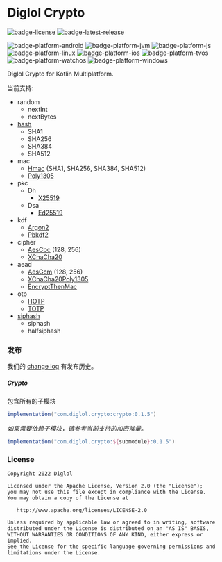 # Diglol Crypto

[![badge-license]][url-license]
[![badge-latest-release]][url-latest-release]

![badge-platform-android]
![badge-platform-jvm]
![badge-platform-js]
![badge-platform-linux]
![badge-platform-ios]
![badge-platform-tvos]
![badge-platform-watchos]
![badge-platform-windows]

Diglol Crypto for Kotlin Multiplatform.

当前支持:

- random
  - nextInt
  - nextBytes
- [hash][hash]
  - SHA1
  - SHA256
  - SHA384
  - SHA512
- mac
  - [Hmac][hmac] (SHA1, SHA256, SHA384, SHA512)
  - [Poly1305][poly1305]
- pkc
  - Dh
    - [X25519][x25519]
  - Dsa
    - [Ed25519][ed25519]
- kdf
  - [Argon2][argon2]
  - [Pbkdf2][pbkdf2]
- cipher
  - [AesCbc][aescbc] (128, 256)
  - [XChaCha20][xchacha20]
- aead
  - [AesGcm][aesgcm] (128, 256)
  - [XChaCha20Poly1305][xchacha20poly1305]
  - [EncryptThenMac][encryptthenmac]
- otp
  - [HOTP][hotp]
  - [TOTP][totp]
- [siphash][siphash]
  - siphash
  - halfsiphash

### 发布

我们的 [change log](CHANGELOG.md) 有发布历史。

##### Crypto

包含所有的子模块

```gradle
implementation("com.diglol.crypto:crypto:0.1.5")
```

_如果需要依赖子模块，请参考当前支持的加密常量。_

```gradle
implementation("com.diglol.crypto:${submodule}:0.1.5")
```

### License

    Copyright 2022 Diglol

    Licensed under the Apache License, Version 2.0 (the "License");
    you may not use this file except in compliance with the License.
    You may obtain a copy of the License at

       http://www.apache.org/licenses/LICENSE-2.0

    Unless required by applicable law or agreed to in writing, software
    distributed under the License is distributed on an "AS IS" BASIS,
    WITHOUT WARRANTIES OR CONDITIONS OF ANY KIND, either express or implied.
    See the License for the specific language governing permissions and
    limitations under the License.

[hash]: https://datatracker.ietf.org/doc/html/rfc4634
[hmac]: https://datatracker.ietf.org/doc/html/rfc2104
[poly1305]: https://datatracker.ietf.org/doc/html/rfc7539
[x25519]: https://datatracker.ietf.org/doc/html/rfc7748
[ed25519]: https://datatracker.ietf.org/doc/html/rfc8032
[argon2]: https://datatracker.ietf.org/doc/rfc9106/
[pbkdf2]: https://datatracker.ietf.org/doc/html/rfc6070
[aescbc]: https://datatracker.ietf.org/doc/html/rfc3602
[xchacha20]: https://datatracker.ietf.org/doc/html/draft-arciszewski-xchacha-01
[aesgcm]: https://datatracker.ietf.org/doc/html/rfc5288
[xchacha20poly1305]: https://datatracker.ietf.org/doc/html/draft-irtf-cfrg-xchacha
[encryptthenmac]: https://datatracker.ietf.org/doc/html/draft-mcgrew-aead-aes-cbc-hmac-sha2-05
[hotp]: https://datatracker.ietf.org/doc/html/rfc4226
[totp]: https://datatracker.ietf.org/doc/html/rfc6238
[siphash]: https://datatracker.ietf.org/doc/rfc9231/

<!-- TAG_VERSION -->
[badge-latest-release]: https://img.shields.io/badge/latest--release-0.1.5-blue.svg?style=flat
[badge-license]: https://img.shields.io/badge/license-Apache%20License%202.0-blue.svg?style=flat
[url-latest-release]: https://github.com/diglol/crypto/releases/latest
[url-license]: https://www.apache.org/licenses/LICENSE-2.0.txt

<!-- TAG_PLATFORMS -->
[badge-platform-android]: http://img.shields.io/badge/-android-6EDB8D.svg?style=flat
[badge-platform-jvm]: http://img.shields.io/badge/-jvm-DB413D.svg?style=flat
[badge-platform-js]: http://img.shields.io/badge/-js-F8DB5D.svg?style=flat
[badge-platform-linux]: http://img.shields.io/badge/-linux-2D3F6C.svg?style=flat
[badge-platform-tvos]: http://img.shields.io/badge/-tvos-808080.svg?style=flat
[badge-platform-ios]: http://img.shields.io/badge/-ios-808080.svg?style=flat
[badge-platform-watchos]: http://img.shields.io/badge/-watchos-C0C0C0.svg?style=flat
[badge-platform-windows]: http://img.shields.io/badge/-windows-4D76CD.svg?style=flat
